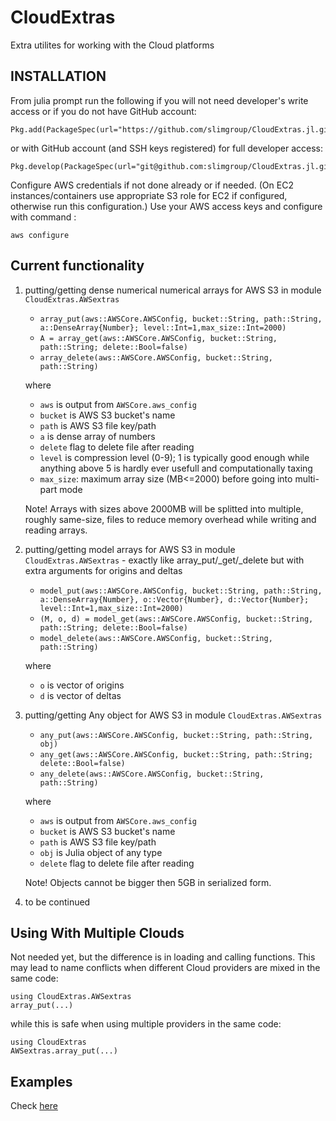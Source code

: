 # CloudExtras

Extra utilites for working with the Cloud platforms

## INSTALLATION

From julia prompt run the following if you will not need developer's write access or if you do not have GitHub account:

```
Pkg.add(PackageSpec(url="https://github.com/slimgroup/CloudExtras.jl.git",rev="master"))
```

or with GitHub account (and SSH keys registered) for full developer access:

```
Pkg.develop(PackageSpec(url="git@github.com:slimgroup/CloudExtras.jl.git"))
```

Configure AWS credentials if not done already or if needed. (On EC2 instances/containers use appropriate S3 role for EC2 if configured, otherwise run this configuration.) Use your AWS access keys and configure with command :

```
aws configure
```


## Current functionality

1. putting/getting dense numerical numerical arrays for AWS S3 in module `CloudExtras.AWSextras`

	- `array_put(aws::AWSCore.AWSConfig, bucket::String, path::String, a::DenseArray{Number}; level::Int=1,max_size::Int=2000)`
	- `A = array_get(aws::AWSCore.AWSConfig, bucket::String, path::String; delete::Bool=false)`
	- `array_delete(aws::AWSCore.AWSConfig, bucket::String, path::String)`

	where
	
	- `aws` is output from `AWSCore.aws_config`
	- `bucket` is AWS S3 bucket's name
	- `path` is AWS S3 file key/path
	- `a` is dense array of numbers
	- `delete` flag to delete file after reading
	- `level` is compression level (0-9); 1 is typically good enough while anything above 5 is hardly ever usefull and computationally taxing
	- `max_size`: maximum array size (MB<=2000) before going into multi-part mode

	Note! Arrays with sizes above 2000MB will be splitted into multiple, roughly same-size, files to reduce memory overhead while writing and reading arrays.

1. putting/getting model arrays for AWS S3 in module `CloudExtras.AWSextras` - exactly like array_put/_get/_delete but with extra arguments for origins and deltas

	- `model_put(aws::AWSCore.AWSConfig, bucket::String, path::String, a::DenseArray{Number}, o::Vector{Number}, d::Vector{Number}; level::Int=1,max_size::Int=2000)`
	- `(M, o, d) = model_get(aws::AWSCore.AWSConfig, bucket::String, path::String; delete::Bool=false)`
	- `model_delete(aws::AWSCore.AWSConfig, bucket::String, path::String)`

	where
	
	- `o` is vector of origins
	- `d` is vector of deltas

1. putting/getting Any object for AWS S3 in module `CloudExtras.AWSextras`

	- `any_put(aws::AWSCore.AWSConfig, bucket::String, path::String, obj)`
	- `any_get(aws::AWSCore.AWSConfig, bucket::String, path::String; delete::Bool=false)`
	- `any_delete(aws::AWSCore.AWSConfig, bucket::String, path::String)`

	where
	
	- `aws` is output from `AWSCore.aws_config`
	- `bucket` is AWS S3 bucket's name
	- `path` is AWS S3 file key/path
	- `obj` is Julia object of any type
	- `delete` flag to delete file after reading

	Note! Objects cannot be bigger then 5GB in serialized form.

2. to be continued


## Using With Multiple Clouds ##

Not needed yet, but the difference is in loading and calling functions. This may lead to name conflicts when different Cloud providers are mixed in the same code:

	using CloudExtras.AWSextras
	array_put(...)

while this is safe when using multiple providers in the same code:

	using CloudExtras
	AWSextras.array_put(...)


## Examples ##

Check [here](examples/)
